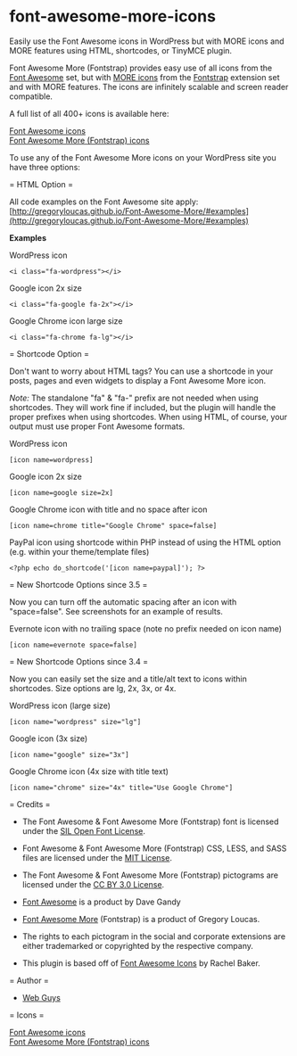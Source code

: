 font-awesome-more-icons
=======================

Easily use the Font Awesome icons in WordPress but with MORE icons and MORE features using HTML, shortcodes, or TinyMCE plugin.

Font Awesome More (Fontstrap) provides easy use of all icons from the [Font Awesome](http://fortawesome.github.io/Font-Awesome/) set, but with [MORE icons](http://blog.webguysaz.com/font-awesome-more-fontstrap-icon-additions/) from the [Fontstrap](http://gregoryloucas.github.io/Font-Awesome-More/) extension set and with MORE features. The icons are infinitely scalable and screen reader compatible.

A full list of all 400+ icons is available here:

[Font Awesome icons](http://fortawesome.github.io/Font-Awesome/icons/)  
[Font Awesome More (Fontstrap) icons](http://blog.webguysaz.com/font-awesome-more-icon-list-plugin-version-3-3/)

To use any of the Font Awesome More icons on your WordPress site you have three options:

= HTML Option =

All code examples on the Font Awesome site apply: [http://gregoryloucas.github.io/Font-Awesome-More/#examples](http://gregoryloucas.github.io/Font-Awesome-More/#examples)

**Examples**

WordPress icon <i class="fa-wordpress"></i>

`<i class="fa-wordpress"></i>`

Google icon 2x size

`<i class="fa-google fa-2x"></i>`

Google Chrome icon large size

`<i class="fa-chrome fa-lg"></i>`

= Shortcode Option =

Don't want to worry about HTML tags?  You can use a shortcode in your posts, pages and even widgets to display a Font Awesome More icon.

*Note:* The standalone "fa" & "fa-" prefix are not needed when using shortcodes. They will work fine if included, but the plugin will handle the proper prefixes when using shortcodes. When using HTML, of course, your output must use proper Font Awesome formats.


WordPress icon

`[icon name=wordpress]`

Google icon 2x size

`[icon name=google size=2x]`

Google Chrome icon with title and no space after icon

`[icon name=chrome title="Google Chrome" space=false]`

PayPal icon using shortcode within PHP instead of using the HTML option (e.g. within your theme/template files)

`<?php echo do_shortcode('[icon name=paypal]'); ?>`

= New Shortcode Options since 3.5 =

Now you can turn off the automatic spacing after an icon with "space=false". See screenshots for an example of results.

Evernote icon with no trailing space (note no prefix needed on icon name)

`[icon name=evernote space=false]`

= New Shortcode Options since 3.4 =

Now you can easily set the size and a title/alt text to icons within shortcodes. Size options are lg, 2x, 3x, or 4x.


WordPress icon (large size)

`[icon name="wordpress" size="lg"]`

Google icon (3x size)

`[icon name="google" size="3x"]`

Google Chrome icon (4x size with title text)

`[icon name="chrome" size="4x" title="Use Google Chrome"]`


= Credits =

* The Font Awesome & Font Awesome More (Fontstrap) font is licensed under the [SIL Open Font License](http://scripts.sil.org/OFL).

* Font Awesome & Font Awesome More (Fontstrap) CSS, LESS, and SASS files are licensed under the [MIT License](http://opensource.org/licenses/mit-license.html).

* The Font Awesome & Font Awesome More (Fontstrap) pictograms are licensed under the [CC BY 3.0 License](http://creativecommons.org/licenses/by/3.0/).

* [Font Awesome](http://fortawesome.github.com/Font-Awesome) is a product by Dave Gandy

* [Font Awesome More](http://gregoryloucas.github.io/Font-Awesome-More/) (Fontstrap) is a product of Gregory Loucas.

* The rights to each pictogram in the social and corporate extensions are either trademarked or copyrighted by the respective company.

* This plugin is based off of [Font Awesome Icons](http://rachelbaker.me/font-awesome-icons-wordpress-plugins/) by Rachel Baker.

= Author =

*   [Web Guys](http://webguysaz.com)

= Icons =

[Font Awesome icons](http://fortawesome.github.io/Font-Awesome/icons/)  
[Font Awesome More (Fontstrap) icons](http://blog.webguysaz.com/font-awesome-more-fontstrap-icon-additions/)
